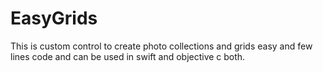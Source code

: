 # EasyGrids
This is custom control to create photo collections and grids easy and few lines code and can be used in swift and objective c both.
